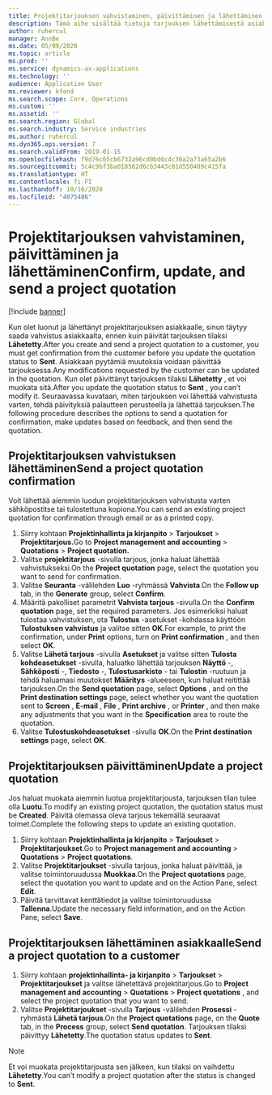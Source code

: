 ```yaml
---
title: Projektitarjouksen vahvistaminen, päivittäminen ja lähettäminen
description: Tämä aihe sisältää tietoja tarjouksen lähettämisestä asiakkaalle vahvistusta varten, muokkaamista palautteen perusteella ja sen jälkeen tarjouksen lähettämisestä uudelleen.
author: ruhercul
manager: AnnBe
ms.date: 05/09/2020
ms.topic: article
ms.prod: ''
ms.service: dynamics-ax-applications
ms.technology: ''
audience: Application User
ms.reviewer: kfend
ms.search.scope: Core, Operations
ms.custom: ''
ms.assetid: ''
ms.search.region: Global
ms.search.industry: Service industries
ms.author: ruhercul
ms.dyn365.ops.version: 7
ms.search.validFrom: 2019-01-15
ms.openlocfilehash: f9d76c65cb6732a96cd0bd6c4c36a2a73a65a2b6
ms.sourcegitcommit: 5c4c9bf3ba018562d6cb3443c01d550489c415fa
ms.translationtype: HT
ms.contentlocale: fi-FI
ms.lasthandoff: 10/16/2020
ms.locfileid: "4075486"
---
```

# <a name="confirm-update-and-send-a-project-quotation"></a><span data-ttu-id="5e634-103">Projektitarjouksen vahvistaminen, päivittäminen ja lähettäminen</span><span class="sxs-lookup"><span data-stu-id="5e634-103">Confirm, update, and send a project quotation</span></span>

[!include [banner](../includes/banner.md)]

<span data-ttu-id="5e634-104">Kun olet luonut ja lähettänyt projektitarjouksen asiakkaalle, sinun täytyy saada vahvistus asiakkaalta, ennen kuin päivität tarjouksen tilaksi **Lähetetty**.</span><span class="sxs-lookup"><span data-stu-id="5e634-104">After you create and send a project quotation to a customer, you must get confirmation from the customer before you update the quotation status to **Sent**.</span></span> <span data-ttu-id="5e634-105">Asiakkaan pyytämiä muutoksia voidaan päivittää tarjouksessa.</span><span class="sxs-lookup"><span data-stu-id="5e634-105">Any modifications requested by the customer can be updated in the quotation.</span></span> <span data-ttu-id="5e634-106">Kun olet päivittänyt tarjouksen tilaksi **Lähetetty** , et voi muokata sitä.</span><span class="sxs-lookup"><span data-stu-id="5e634-106">After you update the quotation status to **Sent** , you can’t modify it.</span></span> <span data-ttu-id="5e634-107">Seuraavassa kuvataan, miten tarjouksen voi lähettää vahvistusta varten, tehdä päivityksiä palautteen perusteella ja lähettää tarjouksen.</span><span class="sxs-lookup"><span data-stu-id="5e634-107">The following procedure describes the options to send a quotation for confirmation, make updates based on feedback, and then send the quotation.</span></span>

## <a name="send-a-project-quotation-confirmation"></a><span data-ttu-id="5e634-108">Projektitarjouksen vahvistuksen lähettäminen</span><span class="sxs-lookup"><span data-stu-id="5e634-108">Send a project quotation confirmation</span></span>  

<span data-ttu-id="5e634-109">Voit lähettää aiemmin luodun projektitarjouksen vahvistusta varten sähköpostitse tai tulostettuna kopiona.</span><span class="sxs-lookup"><span data-stu-id="5e634-109">You can send an existing project quotation for confirmation through email or as a printed copy.</span></span> 

1. <span data-ttu-id="5e634-110">Siirry kohtaan **Projektinhallinta ja kirjanpito** > **Tarjoukset** > **Projektitarjous.**</span><span class="sxs-lookup"><span data-stu-id="5e634-110">Go to **Project management and accounting** > **Quotations** > **Project quotation.**</span></span> 
2. <span data-ttu-id="5e634-111">Valitse **projektitarjous** -sivulla tarjous, jonka haluat lähettää vahvistukseksi.</span><span class="sxs-lookup"><span data-stu-id="5e634-111">On the **Project quotation** page, select the quotation you want to send for confirmation.</span></span> 
3. <span data-ttu-id="5e634-112">Valitse **Seuranta** -välilehden **Luo** -ryhmässä **Vahvista**.</span><span class="sxs-lookup"><span data-stu-id="5e634-112">On the **Follow up** tab, in the **Generate** group, select **Confirm**.</span></span> 
4. <span data-ttu-id="5e634-113">Määritä pakolliset parametrit **Vahvista tarjous** -sivulla.</span><span class="sxs-lookup"><span data-stu-id="5e634-113">On the **Confirm quotation** page, set the required parameters.</span></span> <span data-ttu-id="5e634-114">Jos esimerkiksi haluat tulostaa vahvistuksen, ota **Tulostus** -asetukset -kohdassa käyttöön **Tulostuksen vahvistus** ja valitse sitten **OK**.</span><span class="sxs-lookup"><span data-stu-id="5e634-114">For example, to print the confirmation, under **Print** options, turn on **Print confirmation** , and then select **OK**.</span></span>
5. <span data-ttu-id="5e634-115">Valitse **Lähetä tarjous** -sivulla **Asetukset** ja valitse sitten **Tulosta kohdeasetukset** -sivulla, haluatko lähettää tarjouksen **Näyttö** -, **Sähköposti** -, **Tiedosto** -, **Tulostusarkisto** - tai **Tulostin** -ruutuun ja tehdä haluamasi muutokset **Määritys** -alueeseen, kun haluat reitittää tarjouksen.</span><span class="sxs-lookup"><span data-stu-id="5e634-115">On the **Send quotation** page, select **Options** , and on the **Print destination settings** page, select whether you want the quotation sent to **Screen** , **E-mail** , **File** , **Print archive** , or **Printer** , and then make any adjustments that you want in the **Specification** area to route the quotation.</span></span>
6. <span data-ttu-id="5e634-116">Valitse **Tulostuskohdeasetukset** -sivulla **OK**.</span><span class="sxs-lookup"><span data-stu-id="5e634-116">On the **Print destination settings** page, select **OK**.</span></span>  

## <a name="update-a-project-quotation"></a><span data-ttu-id="5e634-117">Projektitarjouksen päivittäminen</span><span class="sxs-lookup"><span data-stu-id="5e634-117">Update a project quotation</span></span>

<span data-ttu-id="5e634-118">Jos haluat muokata aiemmin luotua projektitarjousta, tarjouksen tilan tulee olla **Luotu**.</span><span class="sxs-lookup"><span data-stu-id="5e634-118">To modify an existing project quotation, the quotation status must be **Created**.</span></span> <span data-ttu-id="5e634-119">Päivitä olemassa oleva tarjous tekemällä seuraavat toimet.</span><span class="sxs-lookup"><span data-stu-id="5e634-119">Complete the following steps to update an existing quotation.</span></span> 

1. <span data-ttu-id="5e634-120">Siirry kohtaan **Projektinhallinta ja kirjanpito** > **Tarjoukset** > **Projektitarjoukset**.</span><span class="sxs-lookup"><span data-stu-id="5e634-120">Go to **Project management and accounting** > **Quotations** > **Project quotations**.</span></span>
2. <span data-ttu-id="5e634-121">Valitse **Projektitarjoukset** -sivulla tarjous, jonka haluat päivittää, ja valitse toimintoruudussa **Muokkaa**.</span><span class="sxs-lookup"><span data-stu-id="5e634-121">On the **Project quotations** page, select the quotation you want to update and on the Action Pane, select **Edit**.</span></span>
3. <span data-ttu-id="5e634-122">Päivitä tarvittavat kenttätiedot ja valitse toimintoruudussa **Tallenna**.</span><span class="sxs-lookup"><span data-stu-id="5e634-122">Update the necessary field information, and on the Action Pane, select **Save**.</span></span>  

## <a name="send-a-project-quotation-to-a-customer"></a><span data-ttu-id="5e634-123">Projektitarjouksen lähettäminen asiakkaalle</span><span class="sxs-lookup"><span data-stu-id="5e634-123">Send a project quotation to a customer</span></span> 

1. <span data-ttu-id="5e634-124">Siirry kohtaan **projektinhallinta- ja kirjanpito** > **Tarjoukset** > **Projektitarjoukset** ja valitse lähetettävä projektitarjous.</span><span class="sxs-lookup"><span data-stu-id="5e634-124">Go to **Project management and accounting** > **Quotations** > **Project quotations** , and select the project quotation that you want to send.</span></span>
2. <span data-ttu-id="5e634-125">Valitse **Projektitarjoukset** -sivulla **Tarjous** -välilehden **Prosessi** -ryhmästä **Lähetä tarjous**.</span><span class="sxs-lookup"><span data-stu-id="5e634-125">On the **Project quotations** page, on the **Quote** tab, in the **Process** group, select **Send quotation**.</span></span> <span data-ttu-id="5e634-126">Tarjouksen tilaksi päivittyy **Lähetetty**.</span><span class="sxs-lookup"><span data-stu-id="5e634-126">The quotation status updates to **Sent**.</span></span>

> [!NOTE]
> <span data-ttu-id="5e634-127">Et voi muokata projektitarjousta sen jälkeen, kun tilaksi on vaihdettu **Lähetetty**.</span><span class="sxs-lookup"><span data-stu-id="5e634-127">You can’t modify a project quotation after the status is changed to **Sent**.</span></span>
